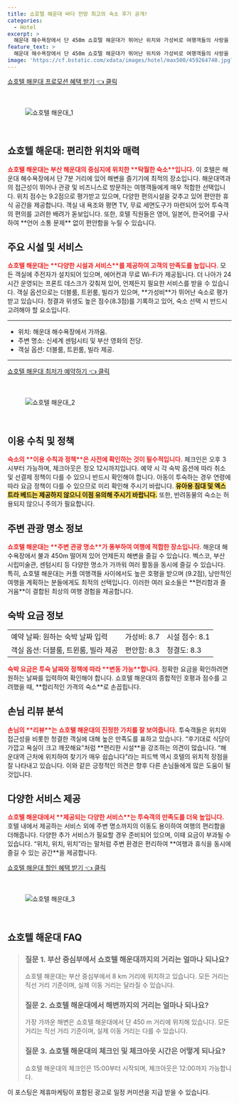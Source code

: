 ```yaml
---
title: 쇼호텔 해운대 바다 전망 최고의 숙소 후기 공개!
categories:
  - Hotel
excerpt: >
  해운대 해수욕장에서 단 450m 쇼호텔 해운대가 뛰어난 위치와 가성비로 여행객들의 사랑을 받고 있습니다. 친절한 서비스와 청결한 시설이 매력적인 이곳에서 특별한 휴식을 즐겨보세요!
feature_text: >
  해운대 해수욕장에서 단 450m 쇼호텔 해운대가 뛰어난 위치와 가성비로 여행객들의 사랑을 받고 있습니다. 친절한 서비스와 청결한 시설이 매력적인 이곳에서 특별한 휴식을 즐겨보세요!
image: 'https://cf.bstatic.com/xdata/images/hotel/max500/459264740.jpg?k=9322a9c431b7bfc98351f5f293eef9a19c26a1a50c22a8e89c86ade980fbbdad&o=&hp=1'
---
```


<p><a class="modoo-button" href="https://tinyurl.com/244dlc86" rel="nofollow noopener">쇼호텔 해운대 프로모션 혜택 받기 👈 클릭</a></p><br/>
<figure class="image"><img alt="쇼호텔 해운대_1" src="https://cf.bstatic.com/xdata/images/hotel/max1024x768/459264486.jpg?k=77926c553988111124adbc1357ba4d463dc24f660e853c2eaf9624067e9684ea&amp;o=&amp;hp=1"/></figure><br/>

<h2 id="쇼호텔해운대정리">쇼호텔 해운대: 편리한 위치와 매력</h2>
<p><b><span style="color: #ee2323;">쇼호텔 해운대는 부산 해운대의 중심지에 위치한 **탁월한 숙소**입니다.</span></b> 이 호텔은 해운대 해수욕장에서 단 7분 거리에 있어 해변을 즐기기에 최적의 장소입니다. 해운대역과의 접근성이 뛰어나 관광 및 비즈니스로 방문하는 여행객들에게 매우 적합한 선택입니다. 위치 점수는 9.2점으로 평가받고 있으며, 다양한 편의시설을 갖추고 있어 편안한 휴식 공간을 제공합니다. 객실 내 욕조와 평면 TV, 무료 세면도구가 마련되어 있어 투숙객의 편의를 고려한 배려가 돋보입니다. 또한, 호텔 직원들은 영어, 일본어, 한국어를 구사하여 **언어 소통 문제** 없이 편안함을 누릴 수 있습니다.</p>
<h2 id="주요시설과서비스">주요 시설 및 서비스</h2>
<p><b><span style="color: #ee2323;">쇼호텔 해운대는 **다양한 시설과 서비스**를 제공하여 고객의 만족도를 높입니다.</span></b> 모든 객실에 주전자가 설치되어 있으며, 에어컨과 무료 Wi-Fi가 제공됩니다. 더 나아가 24시간 운영되는 프론트 데스크가 갖춰져 있어, 언제든지 필요한 서비스를 받을 수 있습니다. 객실 옵션으로는 더블룸, 트윈룸, 빌라가 있으며, **가성비**가 뛰어난 숙소로 평가받고 있습니다. 청결과 위생도 높은 점수(8.3점)를 기록하고 있어, 숙소 선택 시 반드시 고려해야 할 요소입니다.</p>
<hr/>
<ul>
<li>위치: 해운대 해수욕장에서 가까움.</li>
<li>주변 명소: 신세계 센텀시티 및 부산 영화의 전당.</li>
<li>객실 옵션: 더블룸, 트윈룸, 빌라 제공.</li>
</ul>
<hr/>
<p><a class="modoo-button" href="https://tinyurl.com/244dlc86" rel="nofollow noopener">쇼호텔 해운대 최저가 예약하기 👈 클릭</a></p><br/>
<figure class="image"><img alt="쇼호텔 해운대_2" src="https://cf.bstatic.com/xdata/images/hotel/max500/459264740.jpg?k=9322a9c431b7bfc98351f5f293eef9a19c26a1a50c22a8e89c86ade980fbbdad&amp;o=&amp;hp=1"/></figure><br/>
<h2 id="이용수칙과정책">이용 수칙 및 정책</h2>
<p><b><span style="color: #ee2323;">숙소의 **이용 수칙과 정책**은 사전에 확인하는 것이 필수적입니다.</span></b> 체크인은 오후 3시부터 가능하며, 체크아웃은 정오 12시까지입니다. 예약 시 각 숙박 옵션에 따라 취소 및 선결제 정책이 다를 수 있으니 반드시 확인해야 합니다. 아동이 투숙하는 경우 연령에 따라 요금 정책이 다를 수 있으므로 미리 확인해 주시기 바랍니다. <b><span style="background-color: #ffe066;">유아용 침대 및 엑스트라 베드는 제공하지 않으니 이점 유의해 주시기 바랍니다.</span></b> 또한, 반려동물의 숙소는 허용되지 않으니 주의가 필요합니다.</p>
<h2 id="관광명소정보">주변 관광 명소 정보</h2>
<p><b><span style="color: #ee2323;">쇼호텔 해운대는 **주변 관광 명소**가 풍부하여 여행에 적합한 장소입니다.</span></b> 해운대 해수욕장에서 불과 450m 떨어져 있어 언제든지 해변을 즐길 수 있습니다. 벡스코, 부산 시립미술관, 센텀시티 등 다양한 명소가 가까워 여러 활동을 동시에 즐길 수 있습니다. 특히, 쇼호텔 해운대는 커플 여행객들 사이에서도 높은 호평을 받으며 (9.2점), 낭만적인 여행을 계획하는 분들에게도 최적의 선택입니다. 이러한 여러 요소들은 **편리함과 즐거움**이 결합된 최상의 여행 경험을 제공합니다.</p>
<h2 id="숙박요금정보">숙박 요금 정보</h2>
<table>
<tr>
<td>예약 날짜: 원하는 숙박 날짜 입력</td>
<td>가성비: 8.7</td>
<td>시설 점수: 8.1</td>
</tr>
<tr>
<td>객실 옵션: 더블룸, 트윈룸, 빌라 제공</td>
<td>편안함: 8.3</td>
<td>청결도: 8.3</td>
</tr>
</table>
<p><b><span style="color: #ee2323;">숙박 요금은 투숙 날짜와 정책에 따라 **변동 가능**합니다.</span></b> 정확한 요금을 확인하려면 원하는 날짜를 입력하여 확인해야 합니다. 쇼호텔 해운대의 종합적인 호평과 점수를 고려했을 때, **합리적인 가격의 숙소**로 손꼽힙니다.</p>
<h2 id="손님리뷰분석">손님 리뷰 분석</h2>
<p><b><span style="color: #ee2323;">손님의 **리뷰**는 쇼호텔 해운대의 진정한 가치를 잘 보여줍니다.</span></b> 투숙객들은 위치와 접근성을 비롯한 청결한 객실에 대해 높은 만족도를 표하고 있습니다. “후기대로 식당이 가깝고 욕실이 크고 깨끗해요”처럼 **편리한 시설**을 강조하는 의견이 많습니다. “해운대역 근처에 위치하여 찾기가 매우 쉽습니다”라는 피드백 역시 호텔의 위치적 장점을 잘 나타내고 있습니다. 이와 같은 긍정적인 의견은 향후 다른 손님들에게 많은 도움이 될 것입니다.</p>
<h2 id="다양한서비스제공">다양한 서비스 제공</h2>
<p><b><span style="color: #ee2323;">쇼호텔 해운대에서 **제공되는 다양한 서비스**는 투숙객의 만족도를 더욱 높입니다.</span></b> 호텔 내에서 제공하는 서비스 외에 주변 명소까지의 이동도 용이하여 여행의 편리함을 더해줍니다. 다양한 추가 서비스가 필요할 경우 준비되어 있으며, 이때 요금이 부과될 수 있습니다. “위치, 위치, 위치”라는 말처럼 주변 환경은 편리하여 **여행과 휴식을 동시에 즐길 수 있는 공간**을 제공합니다.</p>

<p><a class="modoo-button" href="https://tinyurl.com/244dlc86" rel="nofollow noopener">쇼호텔 해운대 할인 혜택 받기 👈 클릭</a></p><br>

<figure class="image"><img src="https://cf.bstatic.com/xdata/images/hotel/max500/459264728.jpg?k=5b924c1a630dfa7bb75f37d9418ced747fc48798598890e446a04be192b11af1&o=&hp=1" alt="쇼호텔 해운대_3"></figure><br>
<h2 id="쇼호텔 해운대_FAQ">쇼호텔 해운대 FAQ</h2>
<div itemscope="" itemtype="https://schema.org/FAQPage"> 
<blockquote> 
<div itemscope="" itemprop="mainEntity" itemtype="https://schema.org/Question"> 
<h3 id="질문_1" itemprop="name">질문 1. 부산 중심부에서 쇼호텔 해운대까지의 거리는 얼마나 되나요?</h3> 
<div itemscope="" itemprop="acceptedAnswer" itemtype="https://schema.org/Answer"> 
<span itemprop="text"> 
<p>쇼호텔 해운대는 부산 중심부에서 8 km 거리에 위치하고 있습니다. 모든 거리는 직선 거리 기준이며, 실제 이동 거리는 달라질 수 있습니다.</p> 
</span> 
</div> 
</div> 

<div itemscope="" itemprop="mainEntity" itemtype="https://schema.org/Question"> 
<h3 id="질문_2" itemprop="name">질문 2. 쇼호텔 해운대에서 해변까지의 거리는 얼마나 되나요?</h3> 
<div itemscope="" itemprop="acceptedAnswer" itemtype="https://schema.org/Answer"> 
<span itemprop="text"> 
<p>가장 가까운 해변은 쇼호텔 해운대에서 단 450 m 거리에 위치해 있습니다. 모든 거리는 직선 거리 기준이며, 실제 이동 거리는 다를 수 있습니다.</p> 
</span> 
</div> 
</div> 

<div itemscope="" itemprop="mainEntity" itemtype="https://schema.org/Question"> 
<h3 id="질문_3" itemprop="name">질문 3. 쇼호텔 해운대의 체크인 및 체크아웃 시간은 어떻게 되나요?</h3> 
<div itemscope="" itemprop="acceptedAnswer" itemtype="https://schema.org/Answer"> 
<span itemprop="text"> 
<p>쇼호텔 해운대의 체크인은 15:00부터 시작되며, 체크아웃은 12:00까지 가능합니다.</p> 
</span> 
</div> 
</div> 
</blockquote> 
</div><p>이 포스팅은 제휴마케팅이 포함된 광고로 일정 커미션을 지급 받을 수 있습니다.</p>

